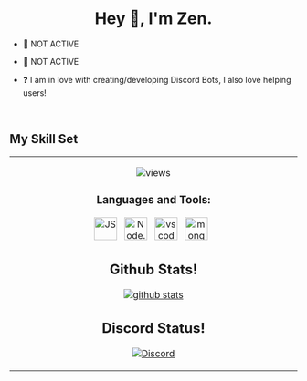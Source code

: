 <h1 align="center">Hey 👋, I'm Zen.</h1>

- 🔭 NOT ACTIVE
  

- 🌱 NOT ACTIVE
  

- ❓  I am in love with creating/developing Discord Bots, I also love helping users!

<br/>  


## My Skill Set  
<table><tr><td valign="top" width="33%">

<p align="center">
  <img src="https://komarev.com/ghpvc/?username=zennncx&style=flat-square&label=profile%20views&color=6366f1" alt="views" />
</p>


<h3 align="center">Languages and Tools:</h3>

<p align="center">
  <img width="40px" alt="JS"       src="./assets/javascript.svg" />&nbsp;&nbsp;
  <img width="40px" alt="Node.JS"  src="./assets/nodejs.svg"/>&nbsp;&nbsp;
  <img width="40px" alt="vs code"  src="./assets/vscode.svg"/>&nbsp;&nbsp;
  <img width="40px" alt="mongodb"  src="./assets/mongodb.svg" />&nbsp;&nbsp;
</p>


<h2 align="center">Github Stats!</h2>

<p align="center">
  <a href="https://github.com/ZenNotFound/">
    <img src="https://github-readme-stats.vercel.app/api?username=zennncx&show_icons=true&count_private=true&hide_border=true" alt="github stats" >
  </a>
</p>

  <h2 align="center">Discord Status!</h2>

<p align="center">
<a href="https://discord.com/users/741226689589411940">
<img src="https://discord.c99.nl/widget/theme-3/741226689589411940.png" alt="Discord"/>
  </a>
</p>
